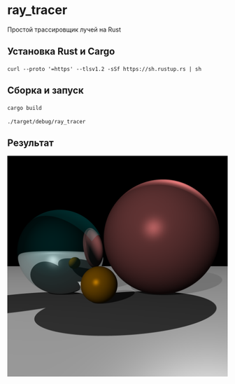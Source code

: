 # ray_tracer
Простой трассировщик лучей на Rust

## Установка Rust и Cargo
`curl --proto '=https' --tlsv1.2 -sSf https://sh.rustup.rs | sh`

## Сборка и запуск
`cargo build`

`./target/debug/ray_tracer`

## Результат
![out example](https://github.com/zeProdigy/ray_tracer/blob/master/out_example.png)
